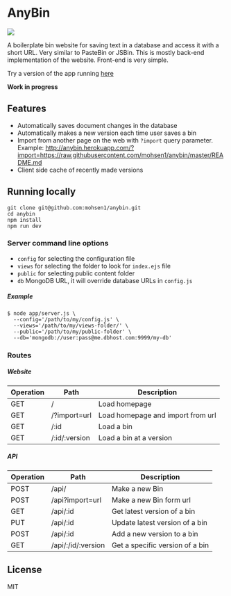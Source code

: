 # AnyBin

<a href="https://travis-ci.org/mohsen1/anybin">
  <img src="https://api.travis-ci.org/mohsen1/anybin.svg">
</a>

A boilerplate bin website for saving text in a database and access it with a short URL. Very similar to PasteBin or JSBin. This is mostly back-end implementation of the website. Front-end is very simple.

Try a version of the app running [here](http://anybin.herokuapp.com/)

**Work in progress**

## Features

* Automatically saves document changes in the database
* Automatically makes a new version each time user saves a bin
* Import from another page on the web with `?import` query parameter. Example: http://anybin.herokuapp.com/?import=https://raw.githubusercontent.com/mohsen1/anybin/master/README.md
* Client side cache of recently made versions

## Running locally

```
git clone git@github.com:mohsen1/anybin.git
cd anybin
npm install
npm run dev
```

### Server command line options

* `config` for selecting the configuration file
* `views` for selecting the folder to look for `index.ejs` file
* `public` for selecting public content folder
* `db` MongoDB URL, it will override database URLs in `config.js`

##### Example

```shell
$ node app/server.js \
  --config='/path/to/my/config.js' \
  --views='/path/to/my/views-folder/' \
  --public='/path/to/my/public-folder' \
  --db='mongodb://user:pass@me.dbhost.com:9999/my-db'
```

### Routes

##### Website

|Operation|Path              |Description                      |
|---------|------------------|---------------------------------|
|GET      |/                 |Load homepage                    |
|GET      |/?import=url      |Load homepage and import from url|
|GET      |/:id              |Load a bin                       |
|GET      |/:id/:version     |Load a bin at a version          |

##### API

|Operation|Path              |Description                     |
|---------|------------------|--------------------------------|
|POST     |/api/             |Make a new Bin                  |
|POST     |/api?import=url   |Make a new Bin form url         |
|GET      |/api/:id          |Get latest version of a bin     |
|PUT      |/api/:id          |Update latest version of a bin  |
|POST     |/api/:id          |Add a new version to a bin      |
|GET      |/api/:/id/:version|Get a specific version of a bin |


## License
MIT
